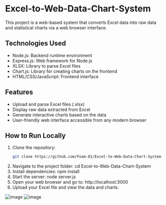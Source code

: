 # Excel-to-Web-Data-Chart-System

This project is a web-based system that converts Excel data into raw data and statistical charts via a web browser interface.

## Technologies Used

- Node.js: Backend runtime environment  
- Express.js: Web framework for Node.js  
- XLSX: Library to parse Excel files  
- Chart.js: Library for creating charts on the frontend  
- HTML/CSS/JavaScript: Frontend interface

## Features

- Upload and parse Excel files (.xlsx)  
- Display raw data extracted from Excel  
- Generate interactive charts based on the data  
- User-friendly web interface accessible from any modern browser

## How to Run Locally

1. Clone the repository:  
   ```bash
   git clone https://github.com/Foam-01/Excel-to-Web-Data-Chart-System.git
2. Navigate to the project folder: cd Excel-to-Web-Data-Chart-System
3. Install dependencies: npm install
4. Start the server: node server.js
5. Open your web browser and go to: http://localhost:3000
6. Upload your Excel file and view the data and charts.

![image](https://github.com/user-attachments/assets/646d3206-199e-41e4-95d5-a73c52cfc024)
![image](https://github.com/user-attachments/assets/bcd997f1-066e-49dd-aff3-dbd72d0c7224)

